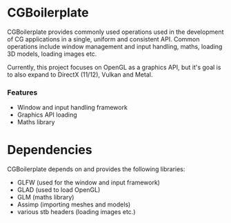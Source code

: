 # CGBoilerplate
CGBoilerplate provides commonly used operations used in the development of CG applications in a single, uniform and
consistent API. Common operations include window management and input handling, maths, loading 3D models, loading images
etc.

Currently, this project focuses on OpenGL as a graphics API, but it's goal is to also expand to DirectX (11/12), Vulkan 
and Metal.

### Features
 - Window and input handling framework
 - Graphics API loading
 - Maths library

# Dependencies
CGBoilerplate depends on and provides the following libraries:
 - GLFW (used for the window and input framework)
 - GLAD (used to load OpenGL)
 - GLM (maths library)
 - Assimp (importing meshes and models)
 - various stb headers (loading images etc.)

